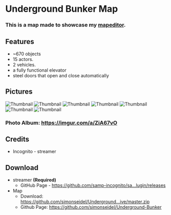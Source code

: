 # Underground Bunker Map
### This is a map made to showcase my [mapeditor](https://github.com/simonseidel/Map-Editor-V3).

## Features
* ~670 objects
* 15 actors.
* 2 vehicles.
* a fully functional elevator
* steel doors that open and close automatically

## Pictures
![Thumbnail](https://preview.ibb.co/nkdJF8/sa_mp_098.jpg)
![Thumbnail](https://preview.ibb.co/mh8JF8/sa_mp_111.jpg)
![Thumbnail](https://preview.ibb.co/gikLTT/sa_mp_121.jpg)
![Thumbnail](https://preview.ibb.co/bMBuoT/sa_mp_124.jpg)
![Thumbnail](https://preview.ibb.co/cWPsa8/sa_mp_126.jpg)
![Thumbnail](https://preview.ibb.co/fbhCa8/sa_mp_131.jpg)
![Thumbnail](https://preview.ibb.co/jbfLTT/sa_mp_155.jpg)
### Photo Album: https://imgur.com/a/ZiA67vO

## Credits
* Incognito - streamer

## Download
* streamer **(Required)**
  * GitHub Page - https://github.com/samp-incognito/sa...lugin/releases
* Map
  * Download: https://github.com/simonseidel/Underground...ive/master.zip
  * Github Page: https://github.com/simonseidel/Underground-Bunker







